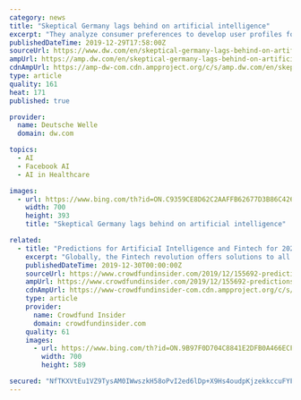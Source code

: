 ```yaml
---
category: news
title: "Skeptical Germany lags behind on artificial intelligence"
excerpt: "They analyze consumer preferences to develop user profiles for targeted advertising. Artificial intelligence (AI) is not only used for such marketing purposes, of course, though this is where many consumers are already experiencing what this technology can already do today. So far, AI still does not rival human intelligence. But self-learning ..."
publishedDateTime: 2019-12-29T17:58:00Z
sourceUrl: https://www.dw.com/en/skeptical-germany-lags-behind-on-artificial-intelligence/a-51828604
ampUrl: https://amp.dw.com/en/skeptical-germany-lags-behind-on-artificial-intelligence/a-51828604
cdnAmpUrl: https://amp-dw-com.cdn.ampproject.org/c/s/amp.dw.com/en/skeptical-germany-lags-behind-on-artificial-intelligence/a-51828604
type: article
quality: 161
heat: 171
published: true

provider:
  name: Deutsche Welle
  domain: dw.com

topics:
  - AI
  - Facebook AI
  - AI in Healthcare

images:
  - url: https://www.bing.com/th?id=ON.C9359CE8D62C2AAFFB62677D3B86C426
    width: 700
    height: 393
    title: "Skeptical Germany lags behind on artificial intelligence"

related:
  - title: "Predictions for ArtificiaI Intelligence and Fintech for 2020"
    excerpt: "Globally, the Fintech revolution offers solutions to all manner of issues, and as we see in so many sectors, algorithms and AI can locate data and highlight trends. In doing so, such technologies operate automatically – and therefore can carry out functions much quicker than by human effort – and at a reduced financial cost as technology ..."
    publishedDateTime: 2019-12-30T00:00:00Z
    sourceUrl: https://www.crowdfundinsider.com/2019/12/155692-predictions-for-artificiai-intelligence-and-fintech-for-2020/
    ampUrl: https://www.crowdfundinsider.com/2019/12/155692-predictions-for-artificiai-intelligence-and-fintech-for-2020/amp/
    cdnAmpUrl: https://www-crowdfundinsider-com.cdn.ampproject.org/c/s/www.crowdfundinsider.com/2019/12/155692-predictions-for-artificiai-intelligence-and-fintech-for-2020/amp/
    type: article
    provider:
      name: Crowdfund Insider
      domain: crowdfundinsider.com
    quality: 61
    images:
      - url: https://www.bing.com/th?id=ON.9B97F0D704C8841E2DFB0A466ECF3E34
        width: 700
        height: 589

secured: "NfTKXVtEu1VZ9TysAM0IWwszkH58oPvI2ed6lDp+X9Hs4oudpKjzekkccuFYF8LtzjAmOID5dmyCaWVFQ/Vw16II9kjHr1qV6WKPyZ0DMKMcOgsJrnm5UnqSJ2ngEmK5vc1BLNuyhHMlB7y6KVZ2IuIvV1QV40HIARjn1PhxKbcUaFIdgrln9+6cYy6oCLHSeEOcQLnYVf2ac2BJ2G8/NlEnaiJXqUAh26yMdFHQ6aBQrhsXLf3ElbzJrsYLaYiPOlTpy7GEghBDwa+Yaa/Jybv+Ylh9ZQGmyaEt81tCh1w=;MBt9b0ZJmHxRBA4s6T/W0Q=="
---
```



